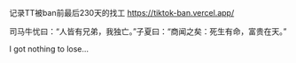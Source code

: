 记录TT被ban前最后230天的找工
https://tiktok-ban.vercel.app/

司马牛忧曰：“人皆有兄弟，我独亡。”子夏曰：“商闻之矣：死生有命，富贵在天。”

I got nothing to lose...
